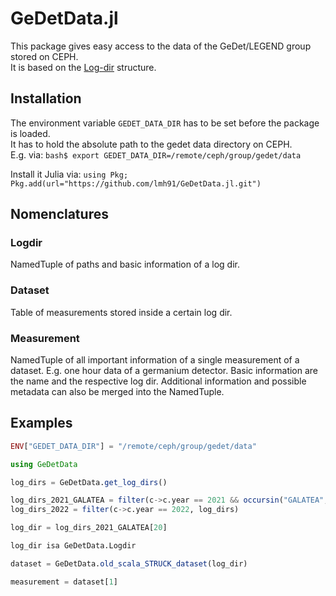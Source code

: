 # GeDetData.jl

This package gives easy access to the data of the GeDet/LEGEND group stored on CEPH.  
It is based on the [Log-dir](https://github.com/mppmu/gedet/wiki/Logdir-system) structure.

## Installation

The environment variable `GEDET_DATA_DIR` has to be set before the package is loaded.   
It has to hold the absolute path to the gedet data directory on CEPH.  
E.g. via: `bash$ export GEDET_DATA_DIR=/remote/ceph/group/gedet/data`

Install it Julia via: `using Pkg; Pkg.add(url="https://github.com/lmh91/GeDetData.jl.git")`
## Nomenclatures

### Logdir

NamedTuple of paths and basic information of a log dir.
### Dataset

Table of measurements stored inside a certain log dir.
### Measurement

NamedTuple of all important information of a single measurement of a dataset.
E.g. one hour data of a germanium detector.
Basic information are the name and the respective log dir.
Additional information and possible metadata can also be merged into the NamedTuple.

## Examples

```julia
ENV["GEDET_DATA_DIR"] = "/remote/ceph/group/gedet/data"

using GeDetData

log_dirs = GeDetData.get_log_dirs()

log_dirs_2021_GALATEA = filter(c->c.year == 2021 && occursin("GALATEA", c.name), log_dirs)
log_dirs_2022 = filter(c->c.year == 2022, log_dirs)

log_dir = log_dirs_2021_GALATEA[20] 

log_dir isa GeDetData.Logdir

dataset = GeDetData.old_scala_STRUCK_dataset(log_dir)

measurement = dataset[1]
```